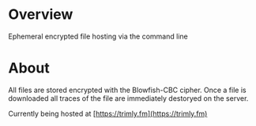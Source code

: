 # Overview

Ephemeral encrypted file hosting via the command line

# About

All files are stored encrypted with the Blowfish-CBC cipher. Once a file is downloaded all traces of the file are immediately destoryed on the server.

Currently being hosted at [https://trimly.fm](https://trimly.fm)
